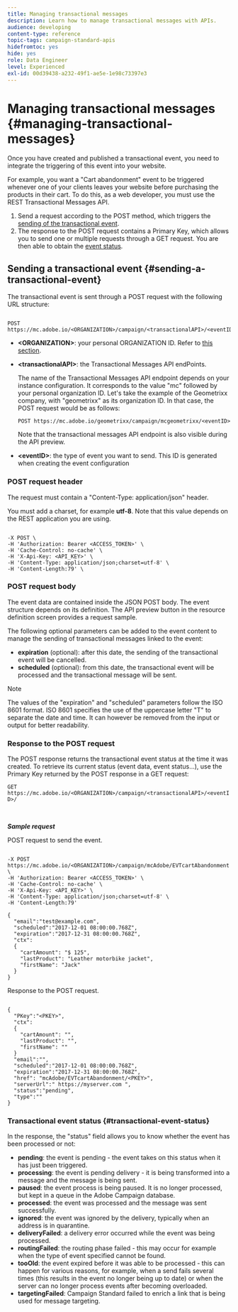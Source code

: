 ```yaml
---
title: Managing transactional messages
description: Learn how to manage transactional messages with APIs.
audience: developing
content-type: reference
topic-tags: campaign-standard-apis
hidefromtoc: yes
hide: yes
role: Data Engineer
level: Experienced
exl-id: 00d39438-a232-49f1-ae5e-1e98c73397e3
---
```

# Managing transactional messages {#managing-transactional-messages}

Once you have created and published a transactional event, you need to integrate the triggering of this event into your website.

For example, you want a "Cart abandonment" event to be triggered whenever one of your clients leaves your website before purchasing the products in their cart. To do this, as a web developer, you must use the REST Transactional Messages API.

1. Send a request according to the POST method, which triggers the [sending of the transactional event](#sending-a-transactional-event).
1. The response to the POST request contains a Primary Key, which allows you to  send one or multiple requests through a GET request. You are then able to obtain the [event status](#transactional-event-status).

## Sending a transactional event {#sending-a-transactional-event}

The transactional event is sent through a POST request with the following URL structure:

```

POST https://mc.adobe.io/<ORGANIZATION>/campaign/<transactionalAPI>/<eventID>

```

* **&lt;ORGANIZATION&gt;**: your personal ORGANIZATION ID. Refer to [this section](must-read.md).

* **&lt;transactionalAPI&gt;**: the Transactional Messages API endPoints.

  The name of the Transactional Messages API endpoint depends on your instance configuration. It corresponds to the value "mc" followed by your personal organization ID. Let's take the example of the Geometrixx company, with "geometrixx" as its organization ID. In that case, the POST request would be as follows:

  `POST https://mc.adobe.io/geometrixx/campaign/mcgeometrixx/<eventID>`

  Note that the transactional messages API endpoint is also visible during the API preview.

* **&lt;eventID&gt;**: the type of event you want to send. This ID is generated when creating the event configuration

### POST request header

The request must contain a "Content-Type: application/json" header.

You must add a charset, for example **utf-8**. Note that this value depends on the REST application you are using.

```

-X POST \
-H 'Authorization: Bearer <ACCESS_TOKEN>' \
-H 'Cache-Control: no-cache' \
-H 'X-Api-Key: <API_KEY>' \
-H 'Content-Type: application/json;charset=utf-8' \
-H 'Content-Length:79' \

```

### POST request body

The event data are contained inside the JSON POST body. The event structure depends on its definition. The API preview button in the resource definition screen provides a request sample.

The following optional parameters can be added to the event content to manage the sending of transactional messages linked to the event:

* **expiration** (optional): after this date, the sending of the transactional event will be cancelled.
* **scheduled** (optional): from this date, the transactional event will be processed and the transactional message will be sent.

>[!NOTE]
>
>The values of the "expiration" and "scheduled" parameters follow the ISO 8601 format. ISO 8601 specifies the use of the uppercase letter "T" to separate the date and time. It can however be removed from the input or output for better readability.

### Response to the POST request

The POST response returns the transactional event status at the time it was created. To retrieve its current status (event data, event status...), use the Primary Key returned by the POST response in a GET request:

`GET https://mc.adobe.io/<ORGANIZATION>/campaign/<transactionalAPI>/<eventID>/`

<br/>

***Sample request***

POST request to send the event.

```

-X POST https://mc.adobe.io/<ORGANIZATION>/campaign/mcAdobe/EVTcartAbandonment \
-H 'Authorization: Bearer <ACCESS_TOKEN>' \
-H 'Cache-Control: no-cache' \
-H 'X-Api-Key: <API_KEY>' \
-H 'Content-Type: application/json;charset=utf-8' \
-H 'Content-Length:79'

{
  "email":"test@example.com",
  "scheduled":"2017-12-01 08:00:00.768Z",
  "expiration":"2017-12-31 08:00:00.768Z",
  "ctx":
  {
    "cartAmount": "$ 125",
    "lastProduct": "Leather motorbike jacket",
    "firstName": "Jack"
  }
}

```

Response to the POST request.

```

{
  "PKey":"<PKEY>",
  "ctx":
  {
    "cartAmount": "",
    "lastProduct": "",
    "firstName": ""
  }
  "email":"",
  "scheduled":"2017-12-01 08:00:00.768Z",
  "expiration":"2017-12-31 08:00:00.768Z",
  "href": "mcAdobe/EVTcartAbandonment/<PKEY>",
  "serverUrl":" https://myserver.com ",
  "status":"pending",
  "type":""
}

```

### Transactional event status {#transactional-event-status}

In the response, the "status" field allows you to know whether the event has been processed or not:

* **pending**: the event is pending - the event takes on this status when it has just been triggered.
* **processing**: the event is pending delivery - it is being transformed into a message and the message is being sent.
* **paused**: the event process is being paused. It is no longer processed, but kept in a queue in the Adobe Campaign database.
* **processed**: the event was processed and the message was sent successfully.
* **ignored**: the event was ignored by the delivery, typically when an address is in quarantine.
* **deliveryFailed**: a delivery error occurred while the event was being processed.
* **routingFailed**: the routing phase failed - this may occur for example when the type of event specified cannot be found.
* **tooOld**: the event expired before it was able to be processed - this can happen for various reasons, for example, when a send fails several times (this results in the event no longer being up to date) or when the server can no longer process events after becoming overloaded.
* **targetingFailed**: Campaign Standard failed to enrich a link that is being used for message targeting.
